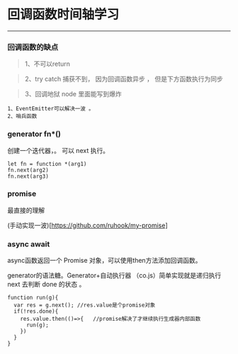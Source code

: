 #  回调函数时间轴学习

---

### 回调函数的缺点 
> 1、不可以return

> 2、try catch 捕获不到， 因为回调函数异步 ， 但是下方函数执行为同步

>3、回调地狱 node 里面能写到爆炸
```
1、EventEmitter可以解决一波 。
2、哨兵函数
```

### generator  fn*()

创建一个迭代器，。  可以 next  执行。
```
let fn = function *(arg1)
fn.next(arg2)
fn.next(arg3)
```

### promise 
最直接的理解

(手动实现一波)[https://github.com/ruhook/my-promise]
### async await 

async函数返回一个 Promise 对象，可以使用then方法添加回调函数。

generator的语法糖。Generator+自动执行器 （co.js）简单实现就是递归执行 next 去判断 done 的状态 。

```
function run(g){
  var res = g.next(); //res.value是个promise对象
  if(!res.done){
    res.value.then(()=>{   //promise解决了才继续执行生成器内部函数
      run(g);
    })  
  }
}
```

